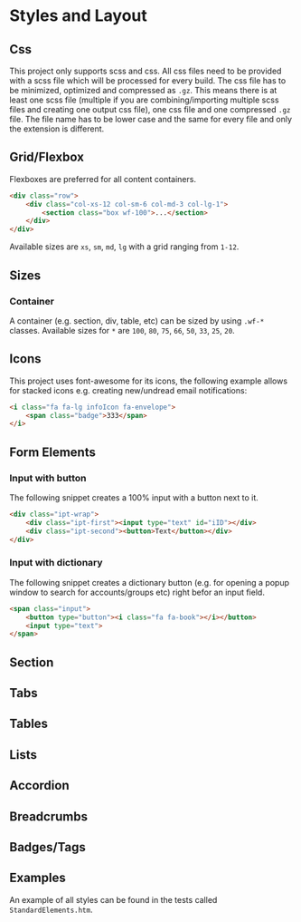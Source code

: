 # Styles and Layout

## Css

This project only supports scss and css. All css files need to be provided with a scss file which will be processed for every build. The css file has to be minimized, optimized and compressed as `.gz`. This means there is at least one scss file (multiple if you are combining/importing multiple scss files and creating one output css file), one css file and one compressed `.gz` file. The file name has to be lower case and the same for every file and only the extension is different.

## Grid/Flexbox

Flexboxes are preferred for all content containers.

```html
<div class="row">
    <div class="col-xs-12 col-sm-6 col-md-3 col-lg-1">
        <section class="box wf-100">...</section>
    </div>
</div>
```

Available sizes are `xs`, `sm`, `md`, `lg` with a grid ranging from `1-12`.

## Sizes

### Container

A container (e.g. section, div, table, etc) can be sized by using `.wf-*` classes. Available sizes for `*` are `100`, `80`, `75`, `66`, `50`, `33`, `25`, `20`.

## Icons

This project uses font-awesome for its icons, the following example allows for stacked icons e.g. creating new/undread email notifications:

```html
<i class="fa fa-lg infoIcon fa-envelope">
    <span class="badge">333</span>
</i>
```

## Form Elements

### Input with button

The following snippet creates a 100% input with a button next to it.

```html
<div class="ipt-wrap">
    <div class="ipt-first"><input type="text" id="iID"></div>
    <div class="ipt-second"><button>Text</button></div>
</div>
```

### Input with dictionary

The following snippet creates a dictionary button (e.g. for opening a popup window to search for accounts/groups etc) right befor an input field.

```html
<span class="input">
    <button type="button"><i class="fa fa-book"></i></button>
    <input type="text">
</span>
```

## Section

## Tabs

## Tables

## Lists

## Accordion

## Breadcrumbs

## Badges/Tags

## Examples

An example of all styles can be found in the tests called `StandardElements.htm`.